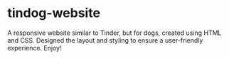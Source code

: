 # tindog-website
A responsive website similar to Tinder, but for dogs, created using HTML and CSS. Designed the layout and styling to ensure a user-friendly experience.
Enjoy!
